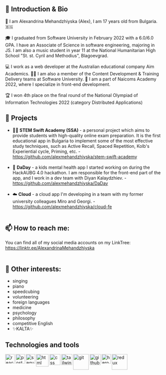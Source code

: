 
## 👋 Introduction & Bio
👧 I am Alexandrina Mehandzhiyska (Alex), I am 17 years old from Bulgaria. 🇧🇬<br><br>
🎓 I graduated from Software University in February 2022 with a 6.0/6.0 GPA. I have an Associate of Science in software engineering, majoring in JS. I am also a music student in year 11 at the National Humanitarian High School "St. st. Cyril and Methodius", Blagoevgrad.<br><br>
💻 I work as a web developer at the Australian educational company Aim Academics. 👩‍🏫 I am also a member of the Content Development & Training Delivery teams at Software University. 🌱 I am a part of Naicoms Academy 2022, where I specialize in front-end development.<br><br>
🏆 I won 4th place on the final round of the National Olympiad of Information Technologies 2022 (category Distributed Applications)
## 🔭 Projects
- 🧑‍🏫 <b>STEM Swift Academy (SSA)</b> - a personal project which aims to provide students with high-quality online exam preparation. It is the first educational app in Bulgaria to implement some of the most effective study techniques, such as Active Recall, Spaced Repetition, Kolb's Experiential cycle, Priming, etc. - https://github.com/alexmehandzhiyska/stem-swift-academy<br><br> 
- 👧 <b>DaDay</b> - a kids mental health app I started working on during the HackAUBG 4.0 hackathon. I am responsible for the front-end part of the app, and I work in a dev team with Diyan Kalaydzhiev. - https://github.com/alexmehandzhiyska/DaDay<br><br> 
- ☁️ <b>Cloud</b> - a cloud app I'm developing in a team with my former university colleagues Miro and Georgi. - https://github.com/alexmehandzhiyska/cloud-fe
<br><br>
## 📫 How to reach me:
You can find all of my social media accounts on my LinkTree: https://linktr.ee/AlexandrinaMehandzhiyska
<br><br>
## 🤹 Other interests: 
* singing
* piano
* speedcubing
* volunteering
* foreign languages
* medicine
* psychology
* philosophy
* competitive English
* ✨KALTA✨

## Technologies and tools

<img align="left" alt="react" width="30px" src="https://upload.wikimedia.org/wikipedia/commons/thumb/a/a7/React-icon.svg/2300px-React-icon.svg.png" />
<img align="left" alt="postgresql" width="30px" src="https://upload.wikimedia.org/wikipedia/commons/thumb/2/29/Postgresql_elephant.svg/1200px-Postgresql_elephant.svg.png" />
<img align="left" alt="sequelize" width="30px" src="https://seeklogo.com/images/S/sequelize-logo-9A5075DB9F-seeklogo.com.png" />
<img align="left" alt="html" width="40px" src="https://upload.wikimedia.org/wikipedia/commons/thumb/3/38/HTML5_Badge.svg/800px-HTML5_Badge.svg.png" />
<img align="left" alt="css" width="35px" src="https://seeklogo.com/images/C/css-3-logo-023C1A7171-seeklogo.com.png" />
<img align="left" alt="tailwind" width="35px" src="https://upload.wikimedia.org/wikipedia/commons/thumb/d/d5/Tailwind_CSS_Logo.svg/2048px-Tailwind_CSS_Logo.svg.png" />
<img align="left" alt="git" width="50px" src="https://cdn.freebiesupply.com/logos/thumbs/2x/git-logo.png" />
<img align="left" alt="github" width="35px" src="https://upload.wikimedia.org/wikipedia/commons/thumb/9/91/Octicons-mark-github.svg/2048px-Octicons-mark-github.svg.png" />
<img align="left" alt="heroku" width="30px" src="https://raw.githubusercontent.com/ivangabriele/vscode-heroku/master/res/icon.png" />
<img align="left" alt="redux" width="50px" src="https://upload.wikimedia.org/wikipedia/commons/4/49/Redux.png" />
<br><br>

<!--
**alexmehandzhiyska/alexmehandzhiyska** is a ✨ _special_ ✨ repository because its `README.md` (this file) appears on your GitHub profile.

Here are some ideas to get you started:

- 🔭 I’m currently working on ...
- 🌱 I’m currently learning ...
- 👯 I’m looking to collaborate on ...
- 🤔 I’m looking for help with ...
- 💬 Ask me about ...
- 📫 How to reach me: ...
- 😄 Pronouns: ...
- ⚡ Fun fact: ...
-->
